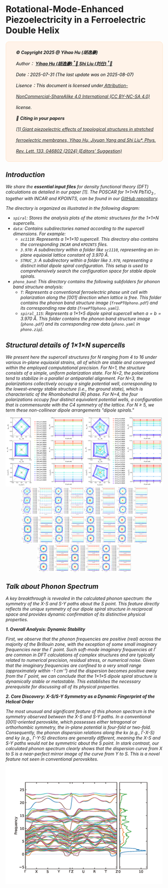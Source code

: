 # Rotational-Mode-Enhanced Piezoelectricity in a Ferroelectric Double Helix

<div style="color:black; background-color:#FFF3E9; border: 1px solid #FFE0C3; border-radius: 10px; margin-top:1rem; margin-bottom:1rem">
    <p style="margin:1rem; padding-left: 1rem; line-height: 2.5;">
        <a style="font-weight:bold"><em> ©️ <b> <i>Copyright 2025 @ Yihao Hu (胡逸豪)</i></b><br/></a></em>
        <i>Author：
            <b>
            <a href="mailto:huyihao@westlake.edu.cn"> Yihao Hu (胡逸豪) <sup>*</sup>📨 </a>
            <a href="mailto:liushi@westlake.edu.cn"> Shi Liu (刘仕) <sup>†</sup>📨 </a>
            </b>
        </i>
        <br/>
        <i>Date：2025-07-31 (The last update was on 2025-08-07)</i><br/>
        <i>Lisence：This document is licensed under<a rel="license" href="http://creativecommons.org/licenses/by-nc-sa/4.0/"> Attribution-NonCommercial-ShareAlike 4.0 International (CC BY-NC-SA 4.0) </a>license.<br/>
         📖 <a style="font-weight:bold"> <b>Citing in your papers</b><br/></a>
         <i><a href="https://journals.aps.org/prl/abstract/10.1103/PhysRevLett.133.046802"> [1] Giant piezoelectric effects of topological structures in stretched ferroelectric membranes, Yihao Hu, Jiyuan Yang and Shi Liu*, Phys. Rev. Lett. 133, 046802 (2024) (Editors’ Suggestion)</a>
        </i><br/>  
    </p>
</div>

## Introduction

We share the **essential input files** for density functional theory (DFT) calculations as detailed in our paper [1]. The POSCAR for 1×1×N PbTiO<sub>3</sub> , together with INCAR and KPOINTS, can be found in our <a href="https://github.com/huiihao/Spiral">GitHub repository</a>.

<!--The directory is organized as illustrated in the following diagram:

- The `train` directory houses both the training dataset and the `input.json` file which holds the training metadata.
- The `model` directory contains the force field file.
- The `DFT` directory provides a sample `INCAR` file used for DFT scf calculations during the training database construction. 
- Within the `test` directory:
  - The `NEB` directory contains necessary files that compare the DFT and DP energy barriers for various polarization switching pathways in ferroelectric hafnia. See **Section 4.1**.
  - The `Energy barriers` directory contains necessary files that compare the DFT and DP energy barriers for oxygen vacancy diffusion. See **Section 4.2**.
  - The `Piezoelectric` directory is for piezoelectric coefficient $d_{33}$ calculations using finite-field MD simulations. See **Section 4.3**.
  - The `Mobility` directory contains selected MD trajectories and python scripts for oyxgen ion mobility calculations. See **Section 4.4**.

This structure ensures clear categorization and easy navigation for users accessing the files.
-->

The directory is organized as illustrated in the following diagram:

- `spiral`: Stores the analysis plots of the atomic structures for the 1×1×N supercells.
- `data`: Contains subdirectories named according to the supercell dimensions. For example:
  - `sc1110`: Represents a 1×1×10 supercell. This directory also contains the corresponding `INCAR` and `KPOINTS` files.
  - `3.970`: A subdirectory within a folder like `sc1110`, representing an in-plane equiaxial lattice constant of 3.970 Å.
  - `STRUC_3`: A subdirectory within a folder like `3.970`, representing a distinct initial dipole spiral configuration. This setup is used to comprehensively search the configuration space for stable dipole spirals.
- `phono_band`: This directory contains the following subfolders for phonon band structure analysis:
  - `T`: Represents a conventional ferroelectric phase unit cell with polarization along the [001] direction when lattice is free. This folder contains the phonon band structure image (`freePTOphono.pdf`) and its corresponding raw data (`freePTOphono.yaml`).
  - `spiral_115`: Represents a 1×1×5 dipole spiral supercell when $a=b=3.970$ Å. This folder contains the phonon band structure image (`phono.pdf`) and its corresponding raw data (`phono.yaml` in `phono.zip`).

## Structural details of 1×1×N supercells

We present here the supercell structures for N ranging from 4 to 16 under various in-plane equiaxial strains, all of which are stable and converged within the employed computational precision. For N=1, the structure consists of a simple, uniform polarization state. For N=2, the polarizations tend to stabilize in a parallel or antiparallel alignment. For N=3, the polarizations collectively occupy a single potential well, corresponding to the lowest-energy stable structure (i.e., the ground state), which is characteristic of the Rhombohedral (R) phase. For N=4, the four polarizations occupy four distinct equivalent potential wells, a configuration that is commensurate with the C4 symmetry of the lattice. For N ≥ 5, we term these non-collinear dipole arrangements "dipole spirals."

<div align=center>
    <img src="./spiral/sc114.png" width="50%" height="auto"><img src="./spiral/sc115.png" width="50%" height="auto">
    <img src="./spiral/sc116.png" width="20%" height="auto"><img src="./spiral/sc117.png" width="20%" height="auto"><img src="./spiral/sc118.png" width="20%" height="auto">    
    <img src="./spiral/sc119.png" width="20%" height="auto"><img src="./spiral/sc1110.png" width="20%" height="auto"><img src="./spiral/sc1111.png" width="20%" height="auto"><img src="./spiral/sc1112.png" width="20%" height="auto"><img src="./spiral/sc1113.png" width="20%" height="auto">    
    <img src="./spiral/sc1114.png" width="20%" height="auto"><img src="./spiral/sc1115.png" width="20%" height="auto"><img src="./spiral/sc1116.png" width="20%" height="auto">
</div>

## Talk about Phonon Spectrum

A key breakthrough is revealed in the calculated phonon spectrum: the symmetry of the X-S and S-Y paths about the S point. This feature directly reflects the unique symmetry of our dipole spiral structure in reciprocal space and provides dynamic confirmation of its distinctive physical properties.

**1. Overall Analysis: Dynamic Stability**

First, we observe that the phonon frequencies are positive (real) across the majority of the Brillouin zone, with the exception of some small imaginary frequencies near the Γ point. Such soft-mode imaginary frequencies at Γ are common in DFT calculations of complex structures and are typically related to numerical precision, residual stress, or numerical noise. Given that the imaginary frequencies are confined to a very small range (approximately within -1 cm⁻¹) and the dispersion becomes positive away from the Γ point, we can conclude that the 1×1×5 dipole spiral structure is dynamically stable or metastable. This establishes the necessary prerequisite for discussing all of its physical properties.

**2. Core Discovery: X-S/S-Y Symmetry as a Dynamic Fingerprint of the Helical Order**

The most unusual and significant feature of this phonon spectrum is the symmetry observed between the X-S and S-Y paths. In a conventional [001]-oriented perovskite, which possesses either tetragonal or orthorhombic symmetry, the in-plane potential is four-fold or two-fold. Consequently, the phonon dispersion relations along the kx (e.g., Γ-X-S) and ky (e.g., Γ-Y-S) directions are generally different, meaning the X-S and S-Y paths would not be symmetric about the S point. In stark contrast, our calculated phonon spectrum clearly shows that the dispersion curve from X to S is a near-perfect mirror image of the curve from Y to S. This is a novel feature not seen in conventional perovskites.

<div align=center>
    <img src="./phono_band/spiral_115/phono.png" width="100%" height="auto">
</div>

